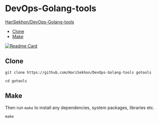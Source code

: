 # DevOps-Golang-tools

[HariSekhon/DevOps-Golang-tools](https://github.com/HariSekhon/DevOps-Golang-tools)

<!-- INDEX_START -->

- [Clone](#clone)
- [Make](#make)

<!-- INDEX_END -->

[![Readme Card](https://github-readme-stats.vercel.app/api/pin/?username=HariSekhon&repo=DevOps-Golang-tools&theme=ambient_gradient&description_lines_count=3)](https://github.com/HariSekhon/DevOps-Golang-tools)

## Clone

```shell
git clone https://github.com/HariSekhon/DevOps-Golang-tools gotools

cd gotools
```

## Make

Then run `make` to install any dependencies, system packages, libraries etc.

```shell
make
```

